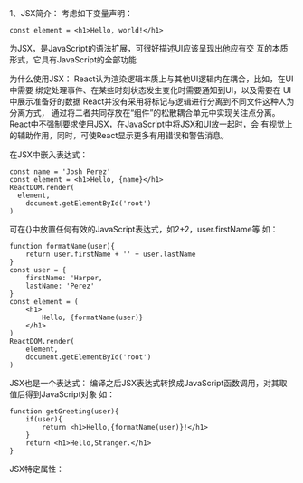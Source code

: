 1、JSX简介：
考虑如下变量声明：
```
const element = <h1>Hello, world!</h1>
```
为JSX，是JavaScript的语法扩展，可很好描述UI应该呈现出他应有交
互的本质形式，它具有JavaScript的全部功能

为什么使用JSX：
React认为渲染逻辑本质上与其他UI逻辑内在耦合，比如，在UI中需要
绑定处理事件、在某些时刻状态发生变化时需要通知到UI，以及需要在
UI中展示准备好的数据
React并没有采用将标记与逻辑进行分离到不同文件这种人为分离方式，
通过将二者共同存放在“组件”的松散耦合单元中实现关注点分离。
React中不强制要求使用JSX，在JavaScript中将JSX和UI放一起时，会
有视觉上的辅助作用，同时，可使React显示更多有用错误和警告消息。

在JSX中嵌入表达式：
```
const name = 'Josh Perez'
const element = <h1>Hello, {name}</h1>
ReactDOM.render(
  element,
	document.getElementById('root')
)
```

可在{}中放置任何有效的JavaScript表达式，如2+2，user.firstName等
如：
```
function formatName(user){
	return user.firstName + '' + user.lastName
}
const user = {
	firstName: 'Harper,
	lastName: 'Perez'
}
const element = (
	<h1>
		Hello, {formatName(user)}
	</h1>
)
ReactDOM.render(
	element,
	document.getElementById('root')
)
```

JSX也是一个表达式：
编译之后JSX表达式转换成JavaScript函数调用，对其取值后得到JavaScript对象
如：
```
function getGreeting(user){
	if(user){
		return <h1>Hello,{formatName(user)}!</h1>
	}
	return <h1>Hello,Stranger.</h1>
}
```

JSX特定属性：


















